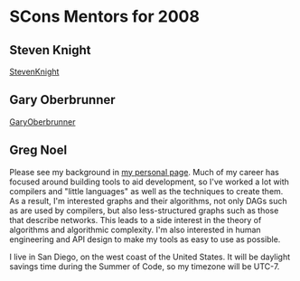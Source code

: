 
# SCons Mentors for 2008


## Steven Knight

[StevenKnight](StevenKnight) 


## Gary Oberbrunner

[GaryOberbrunner](GaryOberbrunner) 


## Greg Noel

Please see my background in [my personal page](GregNoel).  Much of my career has focused around building tools to aid development, so I've worked a lot with compilers and "little languages" as well as the techniques to create them.  As a result, I'm interested graphs and their algorithms, not only DAGs such as are used by compilers, but also less-structured graphs such as those that describe networks.  This leads to a side interest in the theory of algorithms and algorithmic complexity.  I'm also interested in human engineering and API design to make my tools as easy to use as possible. 

I live in San Diego, on the west coast of the United States.  It will be daylight savings time during the Summer of Code, so my timezone will be UTC-7. 
